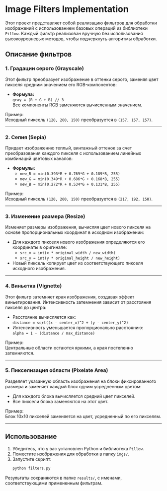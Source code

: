 # Image Filters Implementation

Этот проект представляет собой реализацию фильтров для обработки изображений с использованием базовых операций из библиотеки `Pillow`. Каждый фильтр реализован вручную без использования высокоуровневых методов, чтобы подчеркнуть алгоритмы обработки.

## Описание фильтров

### 1. **Градации серого (Grayscale)**
Этот фильтр преобразует изображение в оттенки серого, заменяя цвет пикселя средним значением его RGB-компонентов:
- **Формула:**  
  `gray = (R + G + B) // 3`  
  Все компоненты RGB заменяются вычисленным значением.  

Пример:  
Исходный пиксель `(120, 200, 150)` преобразуется в `(157, 157, 157)`.

---

### 2. **Сепия (Sepia)**
Придает изображению теплый, винтажный оттенок за счет преобразования каждого пикселя с использованием линейных комбинаций цветовых каналов:
- **Формулы:**  
  - `new_R = min(0.393*R + 0.769*G + 0.189*B, 255)`  
  - `new_G = min(0.349*R + 0.686*G + 0.168*B, 255)`  
  - `new_B = min(0.272*R + 0.534*G + 0.131*B, 255)`  

Пример:  
Исходный пиксель `(120, 200, 150)` преобразуется в `(217, 192, 150)`.

---

### 3. **Изменение размера (Resize)**
Изменяет размеры изображения, вычисляя цвет нового пикселя на основе пропорциональных координат в исходном изображении:
- Для каждого пикселя нового изображения определяются его координаты в оригинале:
  - `src_x = int(x * original_width / new_width)`  
  - `src_y = int(y * original_height / new_height)`  
- Новый пиксель копирует цвет из соответствующего пикселя исходного изображения.

---

### 4. **Виньетка (Vignette)**
Этот фильтр затемняет края изображения, создавая эффект виньетирования. Интенсивность затемнения зависит от расстояния пикселя до центра:
- Расстояние вычисляется как:  
  `distance = sqrt((x - center_x)^2 + (y - center_y)^2)`  
- Интенсивность уменьшается пропорционально расстоянию:  
  `alpha = 1 - (distance / max_distance)`  

Пример:  
Центральные области остаются яркими, а края постепенно затемняются.

---

### 5. **Пикселизация области (Pixelate Area)**
Разделяет указанную область изображения на блоки фиксированного размера и заменяет каждый блок одним усредненным цветом:
- Для каждого блока вычисляется средний цвет пикселей.
- Все пиксели блока заменяются на этот цвет.

Пример:  
Блок 10x10 пикселей заменяется на цвет, усредненный по его пикселям.

---

## Использование
1. Убедитесь, что у вас установлен Python и библиотека `Pillow`.
2. Поместите изображения для обработки в папку `imgs/`.
3. Запустите скрипт:
   ```bash
   python filters.py
   ```

Результаты сохраняются в папке `results/`, с именами, соответствующими примененным фильтрам.